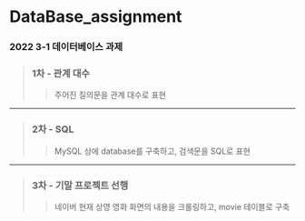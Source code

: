# DataBase_assignment

### 2022 3-1 데이터베이스 과제

> ### 1차 - 관계 대수
>
> > 주어진 질의문을 관계 대수로 표현
> > <br>

---

> ### 2차 - SQL
>
> > MySQL 상에 database를 구축하고, 검색문을 SQL로 표현
> > <br>

---

> ### 3차 - 기말 프로젝트 선행
>
> > 네이버 현재 상영 영화 화면의 내용을 크롤링하고, movie 테이블로 구축

<br>
